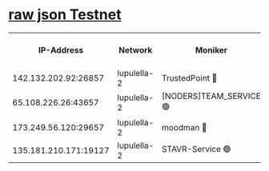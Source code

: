 [raw json Testnet](https://rpc-check.jaclalt.stavr.tech/jaclalt/rpc-jaclalt-result.json)
=

<table><tr><th>IP-Address</th><th>Network</th><th>Moniker</th><th>Latest Block Height</th><th>Earliest Block Height</th><th>Catching Up</th><th>Tx Index</th><th>Voting Power</th><th>Scan Time</th></tr><tr><td>142.132.202.92:26857</td><td>lupulella-2</td><td>TrustedPoint 🔴</td><td>6904653</td><td>6282001</td><td>False</td><td>off</td><td>400005</td><td>2024-03-01T09:39:26.682432317UTC</td></tr><tr><td>65.108.226.26:43657</td><td>lupulella-2</td><td>[NODERS]TEAM_SERVICE 🟢</td><td>6904653</td><td>6282001</td><td>False</td><td>on</td><td>0</td><td>2024-03-01T09:39:26.999747962UTC</td></tr><tr><td>173.249.56.120:29657</td><td>lupulella-2</td><td>moodman 🔴</td><td>6904653</td><td>6804653</td><td>False</td><td>off</td><td>1075134</td><td>2024-03-01T09:39:26.479818668UTC</td></tr><tr><td>135.181.210.171:19127</td><td>lupulella-2</td><td>STAVR-Service 🟢</td><td>6904652</td><td>6903001</td><td>False</td><td>on</td><td>0</td><td>2024-03-01T09:39:17.943418576UTC</td></tr></table>
